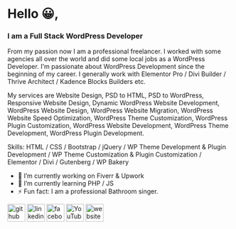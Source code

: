 # Hello 😀,
### I am a Full Stack WordPress Developer
From my passion now I am a professional freelancer. I worked with some agencies all over the world and did some local jobs as a WordPress Developer. I'm passionate about WordPress Development since the beginning of my career. I generally work with Elementor Pro / Divi Builder / Thrive Architect / Kadence Blocks Builders etc.

My services are Website Design, PSD to HTML, PSD to WordPress, Responsive Website Design, Dynamic WordPress Website Development, WordPress Website Design, WordPress Website Migration, WordPress Website Speed Optimization, WordPress Theme Customization, WordPress Plugin Customization, WordPress Website Development, WordPress Theme Development, WordPress Plugin Development.

Skills: HTML / CSS / Bootstrap / jQuery / WP Theme Development & Plugin Development / WP Theme Customization & Plugin Customization / Elementor / Divi / Gutenberg / WP Bakery

- 🔭 I’m currently working on Fiverr & Upwork 
- 🌱 I’m currently learning PHP / JS 
- ⚡ Fun fact: I am a professional Bathroom singer. 


[<img src='https://cdn.jsdelivr.net/npm/simple-icons@3.0.1/icons/github.svg' alt='github' height='40'>](https://github.com/shemanta-bhowmik)  [<img src='https://cdn.jsdelivr.net/npm/simple-icons@3.0.1/icons/linkedin.svg' alt='linkedin' height='40'>](https://www.linkedin.com/in/shemanta-bhowmik/)  [<img src='https://cdn.jsdelivr.net/npm/simple-icons@3.0.1/icons/facebook.svg' alt='facebook' height='40'>](https://www.facebook.com/shemantabhowmik16)  [<img src='https://cdn.jsdelivr.net/npm/simple-icons@3.0.1/icons/youtube.svg' alt='YouTube' height='40'>](https://www.youtube.com/channel/UCULY_oXh5W2pmsF0TtFSOYg)  [<img src='https://cdn.jsdelivr.net/npm/simple-icons@3.0.1/icons/icloud.svg' alt='website' height='40'>](https://shemantabhowmik.com)  
